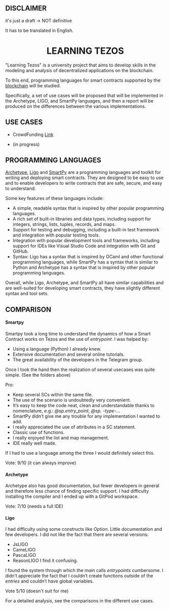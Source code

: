
## DISCLAIMER

  

it's just a draft -> NOT definitive

  

It has to be translated in English.

  

# <center>LEARNING TEZOS<center>

"Learning Tezos" is a university project that aims to develop skills in the modeling and analysis of decentralized applications on the blockchain.

To this end, programming languages for smart contracts supported by the [blockchain](https://tezos.com/) will be studied.

Specifically, a set of use cases will be proposed that will be implemented in the Archetype, LIGO, and SmartPy languages, and then a report will be produced on the differences between the various implementations.
  

## USE CASES

* CrowdFunding [Link](https://github.com/TheMastro-11/LearningTezos/tree/contracts/CrowdFunding)

* (in progress)

  

## PROGRAMMING LANGUAGES

[Archetype](https://archetype-lang.org/), [Ligo](https://tezos.com/developers/ligo/) and [SmartPy](https://smartpy.io/) are a programming languages and toolkit for writing and deploying smart contracts. They are designed to be easy to use and to enable developers to write contracts that are safe, secure, and easy to understand.

Some key features of these languages include:
* A simple, readable syntax that is inspired by other popular programming languages.
* A rich set of built-in libraries and data types, including support for integers, strings, lists, tuples, records, and maps.
* Support for testing and debugging, including a built-in test framework and integration with popular testing tools.
* Integration with popular development tools and frameworks, including support for IDEs like Visual Studio Code and integration with Git and GitHub.
* Syntax: Ligo has a syntax that is inspired by OCaml and other functional programming languages, while SmartPy has a syntax that is similar to Python and Archetype has a syntax that is inspired by other popular programming languages.

Overall, while Ligo, Archetype, and SmartPy all have similar capabilities and are well-suited for developing smart contracts, they have slightly different syntax and tool sets.

## COMPARISON

#### Smartpy 
Smartpy took a long time to understand the dynamics of how a Smart Contract works on Tezos and the use of *entrypoint*.
I was helped by:
* Using a language (Python) I already knew.
* Extensive documentation and several online tutorials.
* The great availability of the developers in the Telegram group.

Once I took the hand then the realization of several usecases was quite simple. (See the folders above)

Pro:
* Keep several SCs within the same file.
* The use of the scenario is undoubtedly very convenient.
* It’s easy to keep the code neat, clean and understandable thanks to nomenclature, e.g.: *@sp.entry_point*, *@sp. -type-*...
* SmartPy didn’t give me any trouble for any implementation I wanted to add.
* I really appreciated the use of attributes in a SC statement.
* Classic use of functions.
* I really enjoyed the list and map management.
* IDE really well made.

If I had to use a language among the three I would definitely select this.

Vote: 9/10 (it can always improve)

#### Archetype
Archetype also has good documentation, but fewer developers in general and therefore less chance of finding specific support.
I had difficulty installing the compiler and I ended up with a GitPod workspace.

Vote: 7/10 (needs a full IDE) 

#### Ligo
I had difficulty using some constructs like *Option*.
Little documentation and few developers.
I did not like the fact that there are several versions:
* JsLIGO
* CameLIGO
* PascaLIGO
* ReasonLIGO
I find it confusing.

I found the system through which the *main* calls *entrypoints* cumbersome.
I didn’t appreciate the fact that I couldn’t create functions outside of the *entries* and couldn’t have global variables.

Vote 5/10 (doesn't suit for me)


For a detailed analysis, see the comparisons in the different use cases.
